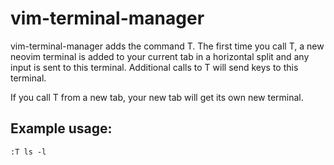 # vim-terminal-manager
vim-terminal-manager adds the command T.  The first time you call T, a
new neovim terminal is added to your current tab in a horizontal split
and any input is sent to this terminal.  Additional calls to T will 
send keys to this terminal.

If you call T from a new tab, your new tab will get its own new terminal.

## Example usage:
```
:T ls -l
```
